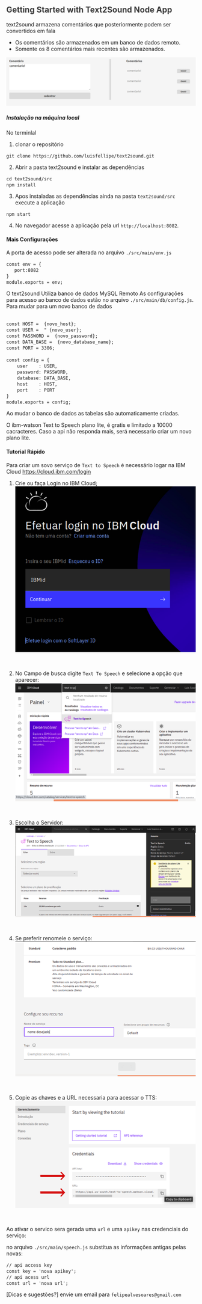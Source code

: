 ## <span style="color: rgb(59, 59, 59);">Getting Started with Text2Sound Node App</span>

text2sound armazena comentários que posteriormente podem  ser convertidos em fala
- Os comentários são armazenados em um banco de dados remoto. 
- Somente os 8 comentários mais recentes são armazenados.
 

![Interface do text2sound](./assets/interface.png)


##### Instalação na máquina local
No terminlal
1. clonar o repositório
````shell
git clone https://github.com/luisfellipe/text2sound.git
````
2. Abrir a pasta text2sound e instalar as dependências
````shell
cd text2sound/src
npm install
````
3. Apos instaladas as dependências ainda na pasta `text2sound/src` execute a aplicação

````shell 
npm start
````
4. No navegador acesse a aplicação pela url
```http://localhost:8082```.

#### Mais Configurações
A porta de acesso pode ser alterada no arquivo `./src/main/env.js`
 ```node
const env = {
    port:8082
}
module.exports = env;
```
O text2sound Utiliza banco de dados MySQL Remoto
As configurações para acesso ao banco de dados estão no arquivo `./src/main/db/config.js`.
Para mudar para um novo banco de dados
````node

const HOST =  {novo_host};
const USER =  " {novo_user};
const PASSWORD =  {novo_password};
const DATA_BASE =  {novo_database_name};
const PORT = 3306;

const config = {
    user    : USER,
    password: PASSWORD,
    database: DATA_BASE,
    host    : HOST,
    port    : PORT
}
module.exports = config;
````
Ao mudar o banco de dados as tabelas são automaticamente criadas.

O ibm-watson Text to Speech plano lite, é gratis e limitado a 10000 cacracteres. Caso a api não responda mais, será necessario criar um novo plano lite.

#### Tutorial Rápido
Para criar um sovo serviço de `Text to Speech` é necessário logar na IBM Cloud <https://cloud.ibm.com/login>
1. Crie ou faça Login no IBM Cloud; <br>
![Tela de Login](./assets/1.png)

<br>

2. No Campo de busca digite `Text To Speech` e selecione a opção que aparecer: <br>
![Interface do text2sound](./assets/2.png)

<br>

3. Escolha o Servidor: <br>
![Interface do text2sound](./assets/3.png)

<br>

4. Se preferir renomeie o serviço: <br>
![Interface do text2sound](./assets/4.png)

<br>

5. Copie as chaves e a URL necessaria para acessar o TTS:
![Interface do text2sound](./assets/5.png)

<br>

Ao ativar o servico sera gerada uma `url` e uma `apikey` nas credenciais do serviço:


no arquivo `./src/main/speech.js` substitua as informações antigas pelas novas:

```` node
// api access key
const key = 'nova apikey';
// api acess url
const url = 'nova url';

````
[Dicas e sugestões?] envie um email para `felipealvesoares@gmail.com`